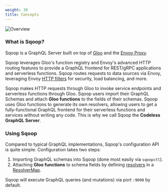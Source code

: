 ```yaml
---
weight: 30
title: Concepts
---
```


![Overview](/img/high_level_architecture.png "High Level Architecture")

### What is Sqoop?

Sqoop is a GraphQL Server built on top of [Gloo](https://github.com/solo-io/gloo) and the [Envoy Proxy](https://envoyproxy.io).

Sqoop leverages Gloo's function registry and Envoy's advanced HTTP routing features to provide a GraphQL frontend
for REST/gRPC applications and serverless functions. Sqoop routes requests to data sources via Envoy, leveraging
Envoy [HTTP filters](https://www.envoyproxy.io/docs/envoy/latest/api-v2/config/filter/filter.html?highlight=http%20filter)
for security, load balancing, and more.

Sqoop makes HTTP requests through Gloo to invoke service endpoints and serverless functions through Gloo. Sqoop users
import their GraphQL Schemas and attach **Gloo functions** to the fields of their schemas. Sqoop uses Gloo functions to generate
its own resolvers, allowing users to get a fully-functional GraphQL frontend for their serverless functions and services
without writing any code. This is why we call Sqoop the **Codeless GraphQL Server**.

### Using Sqoop

Compared to typical GraphQL implementations, Sqoop's configuration API is quite simple. Configuration takes two steps:

1. Importing GraphQL schemas into Sqoop (done most easily via `sqoopctl`).
1. Attaching **Gloo functions** to schema fields by defining [resolvers](resolvers) in a [ResolverMap](api_objects).

Sqoop will execute GraphQL queries (and mutations) via port `:9090` by default.